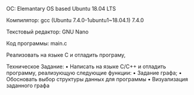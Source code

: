 ОС: Elemantary OS based Ubuntu 18.04 LTS

Компилятор: gcc (Ubuntu 7.4.0-1ubuntu1~18.04.1) 7.4.0

Текстовый редактор: GNU Nano

Код программы: main.c

Реализовать на языке С и отладить програму,

Техническое Задание:
• Написать на языке С/C++ и отладить программу, реализующую
следующие функции:
• Задание графа;
• Обосновать выбор структуры данных для программы
• Визуализация заданного графа


